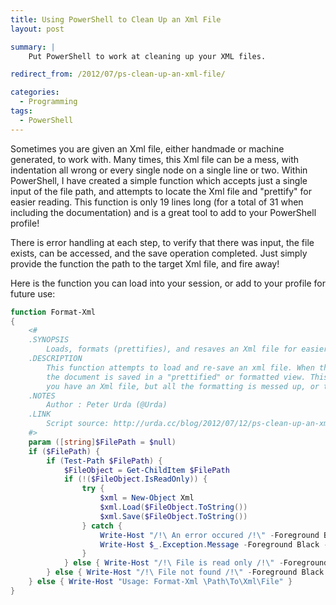 ```yaml
---
title: Using PowerShell to Clean Up an Xml File
layout: post

summary: |
    Put PowerShell to work at cleaning up your XML files.

redirect_from: /2012/07/ps-clean-up-an-xml-file/

categories:
  - Programming
tags:
  - PowerShell
---
```


Sometimes you are given an Xml file, either handmade or machine generated, to
work with. Many times, this Xml file can be a mess, with indentation all wrong
or every single node on a single line or two. Within PowerShell, I have created
a simple function which accepts just a single input of the file path, and
attempts to locate the Xml file and "prettify" for easier reading. This function
is only 19 lines long (for a total of 31 when including the documentation) and
is a great tool to add to your PowerShell profile!

There is error handling at each step, to verify that there was input, the file
exists, can be accessed, and the save operation completed. Just simply provide
the function the path to the target Xml file, and fire away!

Here is the function you can load into your session, or add to your profile for
future use:

```powershell
function Format-Xml
{
    <#
    .SYNOPSIS
        Loads, formats (prettifies), and resaves an Xml file for easier reading and editing.
    .DESCRIPTION
        This function attempts to load and re-save an xml file. When the Xml file is resaved,
        the document is saved in a "prettified" or formatted view. This is useful for when
        you have an Xml file, but all the formatting is messed up, or the whitespace is not uniform.
    .NOTES
        Author : Peter Urda (@Urda)
    .LINK
        Script source: http://urda.cc/blog/2012/07/12/ps-clean-up-an-xml-file/
    #>
    param ([string]$FilePath = $null)
    if ($FilePath) {
        if (Test-Path $FilePath) {
            $FileObject = Get-ChildItem $FilePath
            if (!($FileObject.IsReadOnly)) {
                try {
                    $xml = New-Object Xml
                    $xml.Load($FileObject.ToString())
                    $xml.Save($FileObject.ToString())
                } catch {
                    Write-Host "/!\ An error occured /!\" -Foreground Black -Background Red
                    Write-Host $_.Exception.Message -Foreground Black -Background Red
                }
            } else { Write-Host "/!\ File is read only /!\" -Foreground Black -Background Red }
        } else { Write-Host "/!\ File not found /!\" -Foreground Black -Background Red }
    } else { Write-Host "Usage: Format-Xml \Path\To\Xml\File" }
}
```
